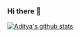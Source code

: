 ### Hi there 👋

[![Aditya's github stats](https://github-readme-stats.vercel.app/api?username=Addy-exe&count_private=true&show_icons=true&theme=radical&hide_rank=false)](https://github.com/anuraghazra/github-readme-stats)

<!--[![Top Langs](https://github-readme-stats.vercel.app/api/top-langs/?username=Addy-exe)](https://github.com/anuraghazra/github-readme-stats)-->
